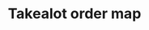 ---
title: "Takealot order map"
name: "channelmeta_takealot"
key: "order_map"
description: "Used to transform takealot order to s2s order. The data transformed will be the result of view order https://seller-api.takealot.com/api-docs/#operation/view_sales We transform the returned sales information to include first_name, last_name and some other properties outlined in the default map."
user_friendly_description: "When sales are made, Stock2Shop will receive the order from Takealot, and sync it to your ERP / Accounting System. Orders will be fulfilled automatically by Takealot if there is stock at their warehouse, or a lead time order will be created."
default: "{
          &quot;system_order&quot;: {
            &quot;id&quot;: &quot;{{sales.0.order_id}}&quot;,
            &quot;instruction&quot;: &quot;add_order&quot;,
            &quot;total_discount&quot;: &quot;&quot;,
            &quot;customer&quot;: {
              &quot;id&quot;: &quot;{{#generate_random}}8{{/generate_random}}&quot;,
              &quot;last_name&quot;: &quot;{{sales.0.first_name}}&quot;,
              &quot;first_name&quot;: &quot;{{sales.0.last_name}}&quot;,
              &quot;email&quot;: &quot;do-not-reply@stock2shop.com&quot;
            },
            &quot;billing_address&quot;: {},
            &quot;shipping_address&quot;: {},
            &quot;line_items&quot;: [
              {{# sales}}
              {
                &quot;channel_product_code&quot;: &quot;{{offer_id}}&quot;,
                &quot;channel_variant_code&quot;: &quot;{{offer_id}}&quot;,
                &quot;price&quot;: &quot;{{# calculate}}({{selling_price}}/{{quantity}})/1.15{{/ calculate}}&quot;,
                &quot;qty&quot;: &quot;{{quantity}}&quot;,
                &quot;sku&quot;: &quot;{{sku}}&quot;,
                &quot;title&quot;: &quot;{{product_title}}&quot;,
                &quot;total_discount&quot;: &quot;&quot;,
                &quot;tax_lines&quot;: [
                  {
                    &quot;price&quot;: &quot;{{# calculate}}({{selling_price}}/{{quantity}})-(({{selling_price}}/{{quantity}})/1.15){{/ calculate}}&quot;,
                    &quot;rate&quot;: &quot;15&quot;,
                    &quot;title&quot;: &quot;VAT&quot;,
                    &quot;code&quot;: &quot;taxed&quot;
                  }
                ]
              }{{^ last}},{{/ last}}
              {{/ sales}}
            ],
            &quot;shipping_lines&quot;: []
          },
          &quot;params&quot;: {}
        }"
values: []
tags: [channelmeta,takealot]
type: "meta"
process: "orders"
headless: true
---
